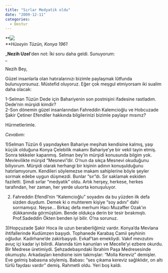 ```yaml
---
title: "Sırlar Medyatik oldu"
date: "2009-12-11"
categories: 
  - Destur
---
```


_**![](/uploads/image/konya.jpg)  
**Hüseyin Tüzün, Konya 1961_

_**Nezih Uzel**'den not: İki soru daha geldi. Sunuyorum:  
_

Nezih Bey,

Güzel insanlarla olan hatıralarınızı bizimle paylaşmak lûtfunda bulunuyorsunuz. Müstefid oluyoruz. Eğer çok meşgul etmiyorsam iki sualim daha olacak:

1-Selman Tüzün Dede için Bahariyenin son postnişini ifadesine rastladım. Dede’nin mürşidi kimdir?  
2-Son dönemin güzel insanlarından Fahreddin Kalemcioğlu ve Hobcuzade Şakir Çetiner Efendiler hakkında bilgilerinizi bizimle paylaşır mısınız?

Hürmetlerimle.

_Cevabım:_

1)Selman Tüzün 6 yaşındayken Bahariye meşihatı kendisine kalmış, yaşı küçük olduğuna Konya Çelebilik makamı Bahariye’ye bir vekil tayin etmiş. Sonra tekkeler kapanmış. Selman bey’in mürşidi konusunda bilgim yok. Mevlevilikte mürşid “Mesnevi”dir. O’nun da sıkça Mesnevi okuduğunu biliyorum. Mürşidi olarak herhangi bir kişinin adının konuşulduğunu hatırlamıyorum. Kendileri söylemezse makam sahiplerine böyle şeyler sormak edebe uygun düşmezdi. Bunlar “sır”dı. Sır saklamak eskiden faziletti. Şimdi sırlar “medyatik" oldu. Artık herşey, herkese, herkes tarafından, her zaman, her yerde uluorta konuşuluyor.

2) Fahreddin Efendî’nin “Kalemcioğlu” soyadını da bu yüzden ilk defa sizden duydum. Demek ki o muhterem kişiye “soy adını” dahi sormamışız. Neyse… Birkaç defa merhum Hacı Muzaffer Ozak’ın dükkanında görmüştüm. Bende oldukça derin bir tesir bırakmıştı. Prof.Sadeddin Ökten benden iyi bilir. O’na sorunuz.  
  
3)Hopçuzade Şakir Hoca ile uzun beraberliğimiz vardır. Konya’da Mevlana ihtifallerinde Kudümzen başıydı. Tophanede Karabaş Camii şeyhinin oğludur. Kadirhane’de zakirbaşıydı. Evkaf’tan emekliydi. Vakıf mevzutını avuç içi kadar iyi bilirdi. Alanında tüm kanunları ve Mecelle’yi ezbere okurdu. Bir Medrese üretimiydi. Şehzadebaşındaki İbrahim Paşa Medresesinde okumuştu. Arkadaşları kendisine isim takmışlar: “Molla Kereviz” demişler. Eve gelmiş babasına söylemiş. Babası: “ses çıkama kereviz sağlıklıdır, on altı türlü faydası vardır” demiş. Rahmetli oldu. Yeri boş kaldı.
